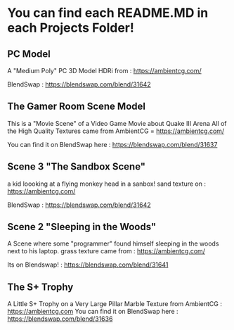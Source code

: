 # You can find each README.MD in each Projects Folder!

## PC Model
A "Medium Poly" PC 3D Model
HDRi from : https://ambientcg.com/

BlendSwap : https://blendswap.com/blend/31642

## The Gamer Room Scene Model
This is a "Movie Scene" of a Video Game Movie about Quake III Arena
All of the High Quality Textures came from AmbientCG = https://ambientcg.com/

You can find it on BlendSwap here : https://blendswap.com/blend/31637

## Scene 3 "The Sandbox Scene"
a kid loooking at a flying monkey head in a sanbox!
sand texture on : https://ambientcg.com/

BlendSwap : https://blendswap.com/blend/31642

## Scene 2 "Sleeping in the Woods"
A Scene where some "programmer" found himself sleeping in the woods next to his laptop.
grass texture came from : https://ambientcg.com/

Its on Blendswap! : https://blendswap.com/blend/31641

## The S+ Trophy
A Little S+ Trophy on a Very Large Pillar
Marble Texture from AmbientCG : https://ambientcg.com
You can find it on BlendSwap here : https://blendswap.com/blend/31636
